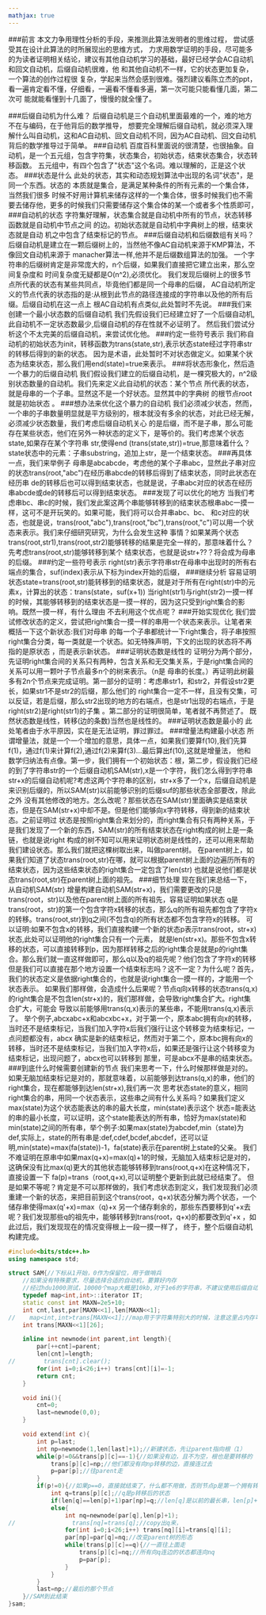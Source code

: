```yaml
---
mathjax: true
---
```


###前言
本文力争用理性分析的手段，来推测此算法发明者的思维过程， 尝试感受其在设计此算法的时所展现出的思维方式， 力求用数学证明的手段，尽可能多的为读者证明相关结论，建议有其他自动机学习的基础，最好已经学会AC自动机和回文自动机，后缀自动机很难，他 和其他自动机不一样，它的状态更加复杂，一个算法的创作过程很 复杂，学起来当然会感到很难。强烈建议看陈立杰的ppt，看一遍肯定看不懂，仔细看，一遍看不懂看多遍，第一次可能只能看懂几面，第二次可 能就能看懂到十几面了，慢慢的就全懂了。 
<!---more-->
###后缀自动机为什么难？
后缀自动机是三个自动机里面最难的一个，难的地方不在与编码，在于他背后的数学推导，
想要完全理解后缀自动机，就必须深入理解什么叫自动机，这和AC自动机、回文自动机不同，因为AC自动机、回文自动机背后的数学推导过于简单。
###自动机
百度百科里面说的很清楚，也很抽象。自动机，是一个五元组，包含字符集，状态集合，初始状态，结束状态集合，状态转移函数。
五元组中，有四个包含了"状态"这个名词。难以理解的，正是这个状态。
###状态是什么
此处的状态，其实和动态规划算法中出现的名词"状态"，是同一个东西。状态的 本质就是集合，是满足某种条件的所有元素的一个集合体，当然我们很多 时候不好用计算机来储存这样的一个集合体，很多时候我们也不需要去储存他，更多的时候我们只需要储存这个集合体的某一个或者多个性质即可，
###自动机的状态
字符集好理解，状态集合就是自动机中所有的节点，状态转移函数就是自动机中节点之间 的边。初始状态就是自动机中字典树上的根，结束状态就是自动 机之中包含了结束标记的节点。
###后缀自动机和后缀数组有关吗？
后缀自动机是建立在一颗后缀树上的，当然他不像AC自动机来源于KMP算法，不像回文自动机来源于 manacher算法一样,他并不是后缀数组算法的加强。 
一个字符串的后缀树肯定是非常庞大的，n个后缀，如果我们直接把它建立出来，那么空间复杂度和 时间复杂度无疑都是O(n^2),必须优化。
我们发现后缀树上的很多节点所代表的状态有某些共同点，毕竟他们都是同一个母串的后缀， AC自动机所定义的节点代表的状态指的是:从根到此节点的路径连接成的字符串以及他的所有后缀。后缀自动机在这一点上 根AC自动机有点类似,此处暂时不先说。
###我们来创建一个最小状态数的后缀自动机
我们先假设我们已经建立好了一个后缀自动机,此自动机不一定状态数最少,后缀自动机的存在性就不必证明了。 然后我们尝试分析这个不太完美的后缀自动机，来尝试优化他。
###约定一些符号表示
我们称自动机的初始状态为init，转移函数为trans(state,str),表示状态state经过字符串str的转移后得到的新的状态。 因为是术语，此处暂时不对状态做定义。如果某个状态为结束状态，那么我们用end(state)=true来表示。
###将状态形象化，然后造一个暴力的后缀自动机
我们假设我们建立的后缀自动机，是一棵究极大的，n^2级别状态数量的自动机。我们先来定义此自动机的状态：某个节点 所代表的状态，就是母串的一个子串。显然这不是一个好状态。显然其中的字典树 的根节点root就是初始状态 。
###想办法来优化这个暴力的自动机
我们必须减少状态，然而，一个串的子串数量明显就是平方级别的，根本就没有多余的状态，对此已经无解，必须减少状态数量，我们考虑后缀自动机关心 的是后缀，而不是子串，那么可能存在某些状态，他们在另外一种状态的定义下，是等价的。我们考虑某个状态state,如果存在某个字符串 str,使得end (trans(state,str))=true,那意味着什么？state状态中的元素：子串substring，追加上str，是一个结束状态。
###再具体一点，我们来举例子
母串是abcabcde，考虑他的某个子串abc，显然此子串对应的状态trans(root,"abc")在经历串abcde的转移后得到了结束状态，同时此状态在经历串 de的转移后也可以得到结束状态，也就是说，子串abc对应的状态在经历串abcde或de的转移后可以得到结束状态。
###发现了可以优化的地方
当我们考虑串bc、串c的时候，我们发此案这两个串能够转移到的结束状态根串abc一摸一样，这可不是开玩笑的。如果可能，我们将可以合并串abc、bc、 和c对应的状态，也就是说，trans(root,"abc"),trans(root,"bc"),trans(root,"c")可以用一个状态来表示。我们来仔细研究研究，为什么会发生这种 事情？如果某两个状态trans(root,str1),trans(root,str2)能够转移的结果是完全一样的，那意味着什么？先考虑trans(root,str)能够转移到某个 结束状态，也就是说str+??？将会成为母串的后缀。
###约定一些符号表示
right(str)表示字符串str在母串中出现时的所有右端点的集合，suf(index)表示从下标为index开始的后缀，
###继续分析
容易证明状态state=trans(root,str)能转移到的结束状态，就是对于所有在right(str)中的元素x，计算出的状态：trans(state，suf(x+1)) 当right(str1)与right(str2)一摸一样的时候，其能够转移到的结束状态是一摸一样的，因为这只受到right集合的影响。既然一摸一样，有什么理由 不去利用这个优点呢？
###开始实现优化
我们尝试修改状态的定义，尝试把right集合一摸一样的串用一个状态来表示。让笔者来概括一下这个新状态:我们对母串 的每一个子串都统计一下right集合，将子串按照right集合分类，每一类就是一个状态。如无特殊声明，下文的出现的状态将不再指的是原状态 ，而是表示新状态。
###证明状态数是线性的
证明分为两个部分，先证明right集合间的关系只有两种，包含关系和无交集关系，于是right集合间的关系可以用一颗叶子节点最多n个的树来表示。（n是 母串的长度。）再证明此树最多有2n个节点来完成证明。第一部分的证明：考虑串str1，和str2，并假设str2更长，如果str1不是str2的后缀，那么他们的 right集合一定不一样，且没有交集，可以反证，若是后缀，那么str2出现的地方的右端点，也是str1出现的右端点，于是right(str2)是right(str1)的子集 。第二部分的证明很简单，笔者就不再赘述了。
既然状态数是线性，转移(边的条数)当然也是线性的。
###证明状态数是最小的
此处笔者由于水平原因，实在是无法证明，罪过罪过。
###增量法构建最小状态
所谓增量法，就是一个一个增加的意思，具体一点，如果我们要算f(10),我们先算f(1)，通过f(1)来计算f(2),通过f(2)来算f(3)...最后算出f(10),这就是增量法， 他和数学归纳法有点像。第一步，我们拥有一个初始状态：根，第二步，假设我们已经的到了字符串str的一个后缀自动机SAM(str),x是一个字符，我们怎么得到字符串 str+x的后缀自动机呢?考虑这两个字符串的区别，str+x多了一个x，后缀自动机是来识别后缀的，所以SAM(str)以前能够识别的后缀suf的那些状态全部要改，除此之外 没有其他修改的地方。怎么改呢？那些状态在SAM(str)里面确实是结束状态，但是在SAM(str+x)中却不是。但是他们能够向x字符转移，得到新的结束状态。之前证明过 状态是按照right集合来划分的，而right集合有只有两种关系，于是我们发现了一个新的东西，SAM(str)的所有结束状态在right构成的树上是一条链，也就是说right 构成的树不知可以用来证明状态树是线性的，还可以用来帮助我们建设状态。那么我们就把这棵树取出来，叫做parent树。
在parent树上，如果我们知道了状态trans(root,str)在哪，就可以根据parent树上面的边遍历所有的结束状态，因为这些结束状态的right集合一定包含了len(str) 也就是说他们都是状态trans(root,str)在parent树上面的祖先。
###细节处理
现在我们来总结一下，从自动机SAM(str) 增量构建自动机SAM(str+x)，我们需要更改的只是trans(root，str)以及他在parent树上面的所有祖先，容易证明如果状态 q是trans(root，str)的第一个包含字符x转移的状态，那么q的所有祖先都包含了字符x的转移。trans(root,str)到q之间(不包含q)的所有状态都不包含字符x的转移。 可以证明:如果不包含x的转移，我们直接构建一个新的状态p表示trans(root，str+x)状态,此处可以证明他的right集合只有一个元素， 就是len(str+x)。那些不包含x转移的状态，可以直接转移到p，因为那样转移之后的right集合是就是p的right集合。那么我们就一直这样做即可，那么q以及q的祖先呢？他们包含了字符x的转移 但是我们可以直接在那个地方设置一个结束标志吗？这不一定？为什么呢？首先，我们的状态定义是依据right集合的，也就是说right集合一摸一样的，才能用一个状态表示。 如果我们那样做，会造成什么后果呢？节点q向x转移的状态trans(q,x)的right集合是不包含len(str+x)的，我们那样做，会导致right集合扩大。right集合扩大，可能会 导致以前能够用trans(q,x)表示的某些串，不能用trans(q,x)表示了。
举个例子,abcxabc+x和abcxbc+x，对于第一个，原本abc拥有向x的转移，当时还不是结束标记，当我们加入字符x后我们强行让这个转移变为结束标记，一点问题都没有，abcx 确实是新的结束标记，然而对于第二个，原本bc拥有向x的转移，当时还不是结束标记，当我们加入字符x后，如果还是强行让这个转移变为结束标记，出现问题了，abcx也可以转移到 那里，可是abcx不是串的结束状态。
###到底什么时候需要创建新的节点
我们来思考一下，什么时候那样做是对的。如果无脑加结束标记是对的，那就意味着，以前能够到达trans(q,x)的串，他们的right集合，现在都能够到达len(str+x),我们再一次 思考状态state的意义，相同right集合的串，用同一个状态表示，这些串之间有什么关系吗？如果我们定义max(state)为这个状态能表达的串的最大长度，min(state)表示这个 状态=能表达的串的最小长度，可以证明，这个state能表达的所有串，恰好为max(state)和min(state)之间的所有串，举个例子:如果max(state)为abcdef,min（state)为 def,实际上，state的所有串是:def,cdef,bcdef,abcdef，还可以证明,min(state)=max(fa(state))-1，fa(state)表示在parent树上state的父亲。
我们不难证明在原串中如果max(q+x)=max(q)+1的时候，无脑加入结束标记是对的，这确保没有比max(q)更大的其他状态能够转移到trans(root,q+x)在这种情况下，直接设置一下 fa(p)=trans（root,q+x),可以证明整个更新到此就已经结束了。
但是如果不等呢？肯定是不可以那样做的，我们考虑状态到定义，我们发现我们必须重建一个新的状态，来把目前到这个trans(root，q+x)状态分解为两个状态，一个储存串使得max(q'+x)=max（q)+x 另一个储存剩余的，那些东西要移到q'+x去呢？我们发现那些q的祖先中，能够转移到trans(root，q+x)的都要改到q'+x ，如此过后，我们发现现在的情况变得根上一段一摸一样了， 终于，整个后缀自动机构建完成。

```cpp
#include<bits/stdc++.h>
using namespace std;

struct SAM{//下标从1开始，0作为保留位，用于做哨兵
    //如果没有特殊要求，尽量选择合适的自动机，要算好内存
    //经过hdu1000测试，10000个map大概是10kb,对于1e6的字符串，不建议使用后缀自动机
    typedef map<int,int>::iterator IT;
    static const int MAXN=2e5+10;
    int cnt,last,par[MAXN<<1],len[MAXN<<1];
//    map<int,int>trans[MAXN<<1];//map用于字符集特别大的时候，注意这里占内存可能会特别大
    int trans[MAXN<<1][26];

    inline int newnode(int parent,int length){
        par[++cnt]=parent;
        len[cnt]=length;
//        trans[cnt].clear();
        for(int i=0;i<26;i++) trans[cnt][i]=-1;
        return cnt;
    }

    void ini(){
        cnt=0;
        last=newnode(0,0);
    }

    void extend(int c){
        int p=last;
        int np=newnode(1,len[last]+1);//新建状态，先让parent指向根（1）
        while(p!=0&&trans[p][c]==-1){//如果没有边，且不为空，根也是要转移的
            trans[p][c]=np;//他们都没有向np转移的边，直接连过去
            p=par[p];//往parent走
        }
        if(p!=0){//如果p==0，直接就结束了，什么都不用做，否则节点p是第一个拥有转移c的状态，他的祖先都有转移c
            int q=trans[p][c];//q是p转移后的状态
            if(len[q]==len[p]+1)par[np]=q;//len[q]是以前的最长串，len[p]+1是合并后的最长串，相等的话，不会影响，直接结束了，
            else{
                int nq=newnode(par[q],len[p]+1);
//                trans[nq]=trans[q];//copy出q来，
                for(int i=0;i<26;i++) trans[nq][i]=trans[q][i];
                par[np]=par[q]=nq;//改变parent树的形态
                while(trans[p][c]==q){//一直往上面走
                    trans[p][c]=nq;//所有向q连边的状态都连向nq
                    p=par[p];
                }
            }
        }
        last=np;//最后的那个节点
    }//SAM到此结束
}sam;
```
